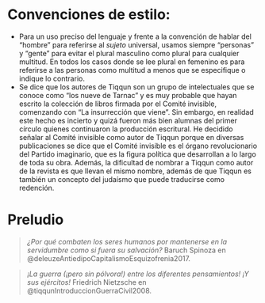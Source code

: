 # Convenciones de estilo:

- Para un uso preciso del lenguaje y frente a la convención de hablar del “hombre” para referirse al _sujeto_ universal, usamos siempre “personas” y “gente” para evitar el plural masculino como plural para cualquier multitud. En todos los casos donde se lee plural en femenino es para referirse a las personas como multitud a menos que se especifique o indique lo contrario.
- Se dice que los autores de Tiqqun son un grupo de intelectuales que se conoce como “los nueve de Tarnac” y es muy probable que hayan escrito la colección de libros firmada por el Comité invisible, comenzando con “La insurrección que viene”. Sin embargo, en realidad este hecho es incierto y quizá fueron más bien alumnas del primer círculo quienes continuaron la producción escritural. He decidido señalar al Comité invisible como autor de Tiqqun porque en diversas publicaciones se dice que el Comité invisible es el órgano revolucionario del Partido imaginario, que es la figura política que desarrollan a lo largo de toda su obra. Además, la dificultad de nombrar a Tiqqun como autor de la revista es que llevan el mismo nombre, además de que Tiqqun es también un concepto del judaísmo que puede traducirse como redención. 

# Preludio

> _¿Por qué combaten los seres humanos por mantenerse en la servidumbre como si fuera su salvación?_
Baruch Spinoza en @deleuzeAntiedipoCapitalismoEsquizofrenia2017.

> _¡La guerra (¡pero sin
pólvora!) entre los
diferentes pensamientos!
¡Y sus ejércitos!_
Friedrich Nietzsche en @tiqqunIntroduccionGuerraCivil2008. 